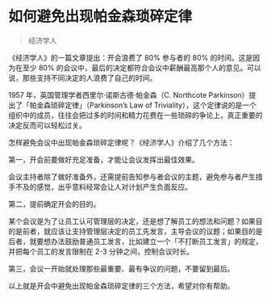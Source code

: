 # 如何避免出现帕金森琐碎定律

> 经济学人

《经济学人》的一篇文章提出：开会浪费了 80% 参与者的 80% 的时间。这是因为在至少 80% 的会议中，最后的决定都符合会议中薪酬最高那个人的意见。可以说，那些支持不同决定的人浪费了自己的时间。

1957 年，英国管理学者西里尔·诺斯古德·帕金森（C. Northcote Parkinson）提出了「帕金森琐碎定律」（Parkinson’s Law of Triviality），这个定律说的是一个组织中的成员，往往会把过多的时间和精力花费在一些琐碎的争论上，真正重要的决定反而可以轻松过关。

怎样避免会议中出现帕金森琐碎定律呢？《经济学人》介绍了几个方法：

第一，开会前要做好充足准备，才能让会议发挥出最佳效果。

会议主持者除了做好准备外，还需提前告知参与者会议的主题，避免参与者产生措手不及的感觉，出乎意料经常会让人对计划产生负面反应。

第二，提前确定开会的目的。

某个会议是为了让员工认可管理层的决定，还是想了解员工的想法和问题？如果目的是前者，就应该让支持管理层决定的员工先发言，主导会议的议题；如果目的是后者，就要想办法鼓励普通员工发言，比如建立一个「不打断员工发言」的规定，并把每个员工的发言限制在 2-3 分钟之间，控制会议时长。

第三，会议一开始就处理那些最重要、最有争议的问题，不要留到最后。

以上就是开会中避免出现帕金森琐碎定律的三个方法，希望对你有帮助。
